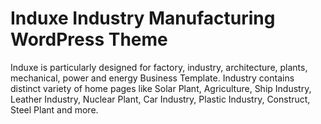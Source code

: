 # Induxe Industry Manufacturing WordPress Theme
 Induxe is particularly designed for factory, industry, architecture, plants, mechanical, power and energy Business Template. Industry contains distinct variety of home pages like Solar Plant, Agriculture, Ship Industry, Leather Industry, Nuclear Plant, Car Industry, Plastic Industry, Construct, Steel Plant and more.
